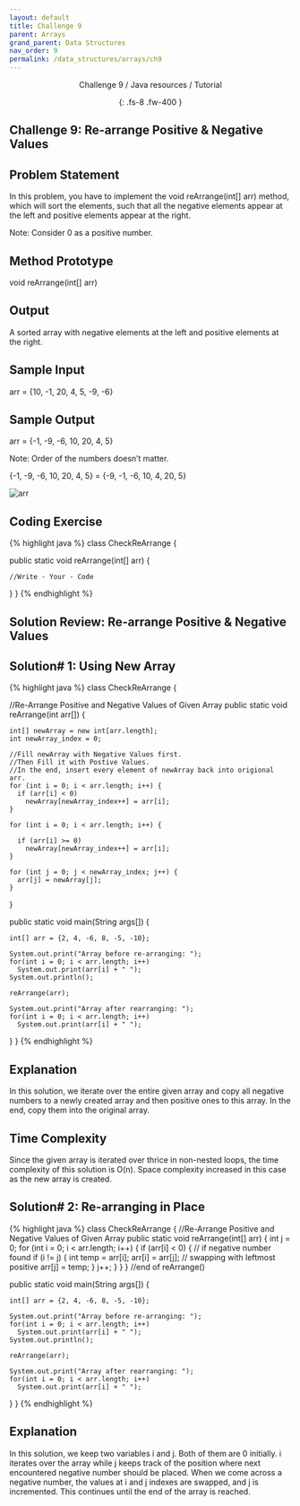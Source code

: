 ```yaml
---
layout: default
title: Challenge 9
parent: Arrays
grand_parent: Data Structures
nav_order: 9
permalink: /data_structures/arrays/ch9
---
```

<div align="center" markdown="1">
Challenge 9 / Java resources / Tutorial

{: .fs-8 .fw-400 }
</div>

## Challenge 9: Re-arrange Positive & Negative Values

## Problem Statement 
In this problem, you have to implement the void reArrange(int[] arr) method, which will sort the elements, such that all the negative elements appear at the left and positive elements appear at the right.

Note: Consider 0 as a positive number.

## Method Prototype 
void reArrange(int[] arr)

## Output 
A sorted array with negative elements at the left and positive elements at the right.

## Sample Input 
arr = {10, -1, 20, 4, 5, -9, -6}

## Sample Output 
arr = {-1, -9, -6, 10, 20, 4, 5}

Note: Order of the numbers doesn’t matter.

{-1, -9, -6, 10, 20, 4, 5} = {-9, -1, -6, 10, 4, 20, 5}

![arr](https://raw.githubusercontent.com/TestJavaDev/java-resources/master/resources/arr/arr89.png)

## Coding Exercise

{% highlight java %}
class CheckReArrange {

  public static void reArrange(int[] arr) {

    //Write - Your - Code        
  }
}
{% endhighlight %}

## Solution Review: Re-arrange Positive & Negative Values

## Solution# 1: Using New Array

{% highlight java %}
class CheckReArrange {

  //Re-Arrange Positive and Negative Values of Given Array 
  public static void reArrange(int arr[]) {

    int[] newArray = new int[arr.length];
    int newArray_index = 0;

    //Fill newArray with Negative Values first.
    //Then Fill it with Postive Values.
    //In the end, insert every element of newArray back into origional arr.
    for (int i = 0; i < arr.length; i++) {
      if (arr[i] < 0)
        newArray[newArray_index++] = arr[i];
    }

    for (int i = 0; i < arr.length; i++) {

      if (arr[i] >= 0)
        newArray[newArray_index++] = arr[i];
    }

    for (int j = 0; j < newArray_index; j++) {
      arr[j] = newArray[j];
    }
  }

  public static void main(String args[]) {
    
    int[] arr = {2, 4, -6, 8, -5, -10};

    System.out.print("Array before re-arranging: ");
    for(int i = 0; i < arr.length; i++)
      System.out.print(arr[i] + " ");
    System.out.println();

    reArrange(arr);

    System.out.print("Array after rearranging: ");
    for(int i = 0; i < arr.length; i++)
      System.out.print(arr[i] + " ");
  }
}
{% endhighlight %}

## Explanation 
In this solution, we iterate over the entire given array and copy all negative numbers to a newly created array and then positive ones to this array. In the end, copy them into the original array.

## Time Complexity 
Since the given array is iterated over thrice in non-nested loops, the time complexity of this solution is O(n). Space complexity increased in this case as the new array is created.

## Solution# 2: Re-arranging in Place

{% highlight java %}
class CheckReArrange
{
  //Re-Arrange Positive and Negative Values of Given Array 
  public static void reArrange(int[] arr) 
  {
    int j = 0; 
    for (int i = 0; i < arr.length; i++) { 
      if (arr[i] < 0) {   // if negative number found
        if (i != j) { 
          int temp = arr[i];
          arr[i] = arr[j]; // swapping with leftmost positive
          arr[j] = temp;
        }
        j++; 
      } 
    } 
  } //end of reArrange()

  public static void main(String args[]) {

    int[] arr = {2, 4, -6, 8, -5, -10};

    System.out.print("Array before re-arranging: ");
    for(int i = 0; i < arr.length; i++)
      System.out.print(arr[i] + " ");
    System.out.println();

    reArrange(arr);

    System.out.print("Array after rearranging: ");
    for(int i = 0; i < arr.length; i++)
      System.out.print(arr[i] + " ");
  }
}
{% endhighlight %}

## Explanation
In this solution, we keep two variables i and j. Both of them are 0 initially. i iterates over the array while j keeps track of the position where next encountered negative number should be placed. When we come across a negative number, the values at i and j indexes are swapped, and j is incremented. This continues until the end of the array is reached.
